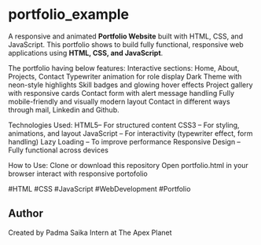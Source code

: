 # portfolio_example
A responsive and animated **Portfolio Website** built with HTML, CSS, and JavaScript.
This  portfolio shows to build fully functional, responsive web applications using **HTML, CSS, and JavaScript**.

The portfolio having below features:
Interactive sections: Home, About, Projects, Contact
Typewriter animation for role display
Dark Theme with neon-style highlights
Skill badges and glowing hover effects
Project gallery with responsive cards
Contact form with alert message handling
Fully mobile-friendly and visually modern layout
Contact in different ways through mail, Linkedin and Github.

 Technologies Used:
HTML5– For structured content
CSS3 – For styling, animations, and layout
JavaScript – For interactivity (typewriter effect, form handling)
Lazy Loading – To improve performance
Responsive Design – Fully functional across devices

How to Use:
Clone or download this repository
Open portfolio.html in your browser
interact with  responsive portofolio

#HTML #CSS #JavaScript #WebDevelopment #Portfolio

## Author
Created by Padma Saika 
Intern at The Apex Planet

